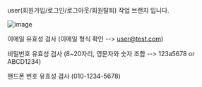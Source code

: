 user(회원가입/로그인/로그아웃/회원탈퇴) 작업 브랜치 입니다.

![image](https://github.com/SuperCoding24/shoppingmall_backend/assets/93923066/34ff93c6-1d5a-4b3c-b7b1-01b8bf1377b0)

이메일 유효성 검사 (이메일 형식 확인 --> user@test.com)

비밀번호 유효성 검사 (8~20자리, 영문자와 숫자 조합 --> 123a5678 or ABCD1234)

핸드폰 번호 유효성 검사 (010-1234-5678)
